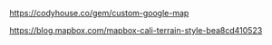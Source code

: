 https://codyhouse.co/gem/custom-google-map

https://blog.mapbox.com/mapbox-cali-terrain-style-bea8cd410523

